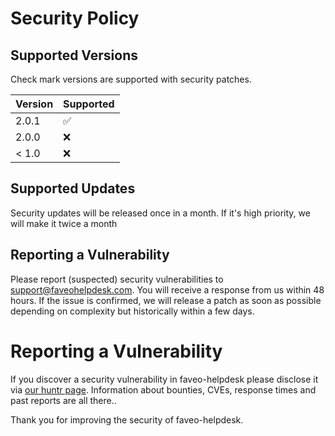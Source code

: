# Security Policy

## Supported Versions

Check mark versions are supported with security patches.

| Version | Supported          |
| ------- | ------------------ |
| 2.0.1   | :white_check_mark:                |
| 2.0.0   | :x: |
| < 1.0   | :x:                |

## Supported Updates

Security updates will be released once in a month. If it's high priority, we will make it twice a month

## Reporting a Vulnerability

Please report (suspected) security vulnerabilities to support@faveohelpdesk.com. You will receive a response from us within 48 hours. If the issue is confirmed, we will release a patch as soon as possible depending on complexity but historically within a few days.


# Reporting a Vulnerability

If you discover a security vulnerability in faveo-helpdesk please disclose it via [our huntr page](https://huntr.dev/repos/ladybirdweb/faveo-helpdesk/). Information about bounties, CVEs, response times and past reports are all there..

Thank you for improving the security of faveo-helpdesk.